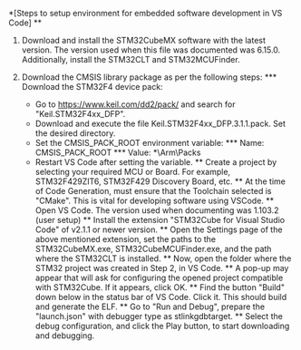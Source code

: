 *[Steps to setup environment for embedded software development in VS Code]
** 
   1. Download and install the STM32CubeMX software with the latest version. The version used when this file was documented was 6.15.0. Additionally, install the STM32CLT and STM32MCUFinder. 
   2. Download the CMSIS library package as per the following steps:
      *** Download the STM32F4 device pack:

         - Go to https://www.keil.com/dd2/pack/ and search for "Keil.STM32F4xx_DFP".
         - Download and execute the file Keil.STM32F4xx_DFP.3.1.1.pack. Set the desired directory.
         - Set the CMSIS_PACK_ROOT environment variable:
               *** Name: CMSIS_PACK_ROOT
               *** Value: *\Arm\Packs
         - Restart VS Code after setting the variable.
** Create a project by selecting your required MCU or Board. For example, STM32F429ZIT6, STM32F429 Discovery Board, etc.
** At the time of Code Generation, must ensure that the Toolchain selected is "CMake". This is vital for developing software using VSCode.
** Open VS Code. The version used when documenting was 1.103.2 (user setup)
** Install the extension "STM32Cube for Visual Studio Code" of v2.1.1 or newer version. 
** Open the Settings page of the above mentioned extension, set the paths to the STM32CubeMX.exe, STM32CubeMCUFinder.exe, and the path where the STM32CLT is installed.
** Now, open the folder where the STM32 project was created in Step 2, in VS Code.
** A pop-up may appear that will ask for configuring the opened project compatible with STM32Cube. If it appears, click OK.
** Find the button "Build" down below in the status bar of VS Code. Click it. This should build and generate the ELF.
** Go to "Run and Debug", prepare the "launch.json" with debugger type as stlinkgdbtarget.
** Select the debug configuration, and click the Play button, to start downloading and debugging.  
